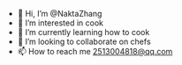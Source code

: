 - 👋 Hi, I’m @NaktaZhang
- 👀 I’m interested in cook
- 🌱 I’m currently learning how to cook
- 💞️ I’m looking to collaborate on chefs
- 📫 How to reach me 2513004818@qq.com

<!---
NaktaZhang/NaktaZhang is a ✨ special ✨ repository because its `README.md` (this file) appears on your GitHub profile.
You can click the Preview link to take a look at your changes.
--->
